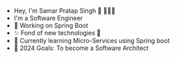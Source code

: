 - Hey, I'm Samar Pratap Singh 👋 👨🏾‍💻
- I'm a Software Engineer
- 🔭 Working on Spring Boot
- ✨ Fond of new technologies 🤘
- 🌱 Currently learning Micro-Services using Spring boot
- 🥅 2024 Goals: To become a Software Architect
